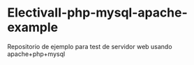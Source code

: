 # ElectivaII-php-mysql-apache-example
Repositorio de ejemplo para test de servidor web usando apache+php+mysql
